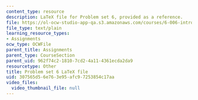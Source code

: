 ```yaml
---
content_type: resource
description: LaTeX file for Problem set 6, provided as a reference.
file: https://ol-ocw-studio-app-qa.s3.amazonaws.com/courses/6-006-introduction-to-algorithms-spring-2008/307565d56e763e95afc97253854c17aa_ps6.tex
file_type: text/plain
learning_resource_types:
- Assignments
ocw_type: OCWFile
parent_title: Assignments
parent_type: CourseSection
parent_uid: 962f74c2-1810-7cd2-4a11-4361ecda2da9
resourcetype: Other
title: Problem set 6 LaTeX file
uid: 307565d5-6e76-3e95-afc9-7253854c17aa
video_files:
  video_thumbnail_file: null
---
```

